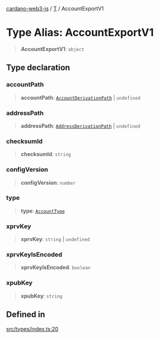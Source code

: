 [cardano-web3-js](../../../index.md) / [T](../index.md) / AccountExportV1

# Type Alias: AccountExportV1

> **AccountExportV1**: `object`

## Type declaration

### accountPath

> **accountPath**: [`AccountDerivationPath`](AccountDerivationPath.md) \| `undefined`

### addressPath

> **addressPath**: [`AddressDerivationPath`](AddressDerivationPath.md) \| `undefined`

### checksumId

> **checksumId**: `string`

### configVersion

> **configVersion**: `number`

### type

> **type**: [`AccountType`](AccountType.md)

### xprvKey

> **xprvKey**: `string` \| `undefined`

### xprvKeyIsEncoded

> **xprvKeyIsEncoded**: `boolean`

### xpubKey

> **xpubKey**: `string`

## Defined in

[src/types/index.ts:20](https://github.com/xray-network/cardano-web3-js/blob/main/src/types/index.ts#L20)
